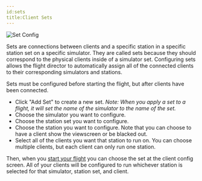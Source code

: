```yaml
---
id:sets
title:Client Sets
---
```


![Set Config](/docs/set_config.jpg)

Sets are connections between clients and a specific station in a specific
station set on a specific simulator. They are called sets because they should
correspond to the physical clients inside of a simulator set. Configuring sets
allows the flight director to automatically assign all of the connected clients
to their corresponding simulators and stations.

Sets must be configured before starting the flight, but after clients have been
connected.

* Click "Add Set" to create a new set. _Note: When you apply a set to a flight,
  it will set the name of the simulator to the name of the set._
* Choose the simulator you want to configure.
* Choose the station set you want to configure.
* Choose the station you want to configure. Note that you can choose to have a
  client show the viewscreen or be blacked out.
* Select all of the clients you want that station to run on. You can choose
  multiple clients, but each client can only run one station.

Then, when you [start your flight](/docs/starting_flight.html) you can choose
the set at the client config screen. All of your clients will be configured to
run whichever station is selected for that simulator, station set, and client.
